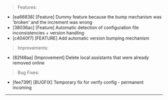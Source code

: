 > Features:
- [ea66838] [Feature] Dummy feature because the bump mechanism was 'broken' and the increment was wrong
- [38036ac] [Feature] Automatic detection of configuration file inconsistencies + version handling
- [c4040f7] [FEATURE] Add automatic version bumping mechanism

> Improvements:
- [82f48aa] [Improvement] Delete local assistants that were already removed online

> Bug Fixes:
- [fee739f] [BUGFIX] Temporary fix for verify config - permanent incoming


---
